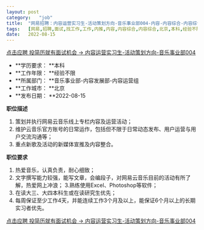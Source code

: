 ```yaml
---
layout:	post
category:	"job"
title:	"网易招聘：内容运营实习生-活动策划方向-音乐事业部004-内容-内容综合-内容综合-北京本科经验不限"
tags:	[网易,招聘,面试,找工作,工作,内推,内容,内容综合,内容综合,北京,本科,经验不限]
date:	2022-08-15
---
```


[点击应聘 投简历就有面试机会 -> 内容运营实习生-活动策划方向-音乐事业部004](http://mobile.bole.netease.com/bole/boleDetail?id=33305&employeeId=346f03c3cda5f04c&key=all)



- **学历要求： **本科
- **工作年限： **经验不限
- **所属部门： **音乐事业部-内容发展部-内容运营组
- **工作城市： **北京
- **发布日期： **2022-08-15



**职位描述**
1. 策划并执行网易云音乐线上专栏内容及运营活动；
2. 维护云音乐官方账号的日常运作，包括但不限于日常动态发布、用户运营与用户交流沟通等；
3. 重点新歌及活动的新媒体宣推及内容整合。



**职位要求**
1. 热爱音乐，认真负责，耐心细致；
2. 文字撰写能力较强，能写文章，会编段子，对网易云音乐目前的活动有所了解，热爱网上冲浪；
3.熟练使用Excel、Photoshop等软件；
4. 在读大三、大四本科生或在读研究生优先；
5. 每周保证至少工作4天，并能连续工作3个月及以上，能保证6个月以上的长期实习者优先。



[点击应聘 投简历就有面试机会 -> 内容运营实习生-活动策划方向-音乐事业部004](http://mobile.bole.netease.com/bole/boleDetail?id=33305&employeeId=346f03c3cda5f04c&key=all)